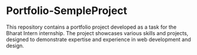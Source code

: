# Portfolio-SempleProject
This repository contains a portfolio project developed as a task for the Bharat Intern internship. The project showcases various skills and projects, designed to demonstrate expertise and experience in web development and design.
